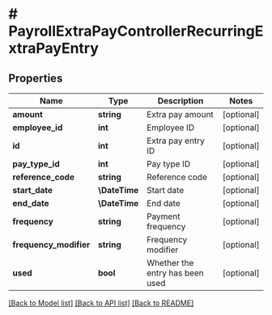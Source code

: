 # # PayrollExtraPayControllerRecurringExtraPayEntry

## Properties

Name | Type | Description | Notes
------------ | ------------- | ------------- | -------------
**amount** | **string** | Extra pay amount | [optional]
**employee_id** | **int** | Employee ID | [optional]
**id** | **int** | Extra pay entry ID | [optional]
**pay_type_id** | **int** | Pay type ID | [optional]
**reference_code** | **string** | Reference code | [optional]
**start_date** | **\DateTime** | Start date | [optional]
**end_date** | **\DateTime** | End date | [optional]
**frequency** | **string** | Payment frequency | [optional]
**frequency_modifier** | **string** | Frequency modifier | [optional]
**used** | **bool** | Whether the entry has been used | [optional]

[[Back to Model list]](../../README.md#models) [[Back to API list]](../../README.md#endpoints) [[Back to README]](../../README.md)
